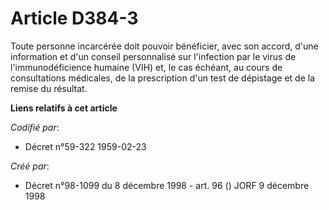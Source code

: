 # Article D384-3

Toute personne incarcérée doit pouvoir bénéficier, avec son accord, d'une information et d'un conseil personnalisé sur
l'infection par le virus de l'immunodéficience humaine (VIH) et, le cas échéant, au cours de consultations médicales, de la
prescription d'un test de dépistage et de la remise du résultat.

**Liens relatifs à cet article**

_Codifié par_:

  - Décret n°59-322 1959-02-23

_Créé par_:

  - Décret n°98-1099 du 8 décembre 1998 - art. 96 () JORF 9 décembre 1998
